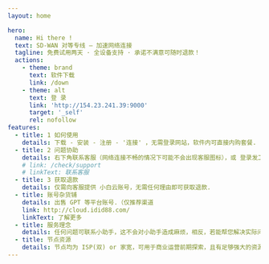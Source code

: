 ```yaml
---
layout: home

hero:
  name: Hi there !
  text: SD-WAN 对等专线 — 加速网络连接
  tagline: 免费试用两天 · 全设备支持 · 承诺不满意可随时退款！
  actions:
    - theme: brand
      text: 软件下载
      link: /down
    - theme: alt
      text: 登 录
      link: 'http://154.23.241.39:9000'
      target: '_self'
      rel: nofollow
features:
  - title: 1 如何使用
    details: 下载 - 安装 - 注册 - '连接' ，无需登录网站，软件内可直接内购套餐.
  - title: 2 问题协助
    details: 右下角联系客服（网络连接不畅的情况下可能不会出现客服图标），或 登录发工单. Email：coocangela@gmail.com 
    # link: /check/support
    # linkText: 联系客服
  - title: 3 获取退款
    details: 仅需向客服提供 小白云账号，无需任何理由即可获取退款.
  - title: 账号杂货铺
    details: 出售 GPT 等平台账号.（仅推荐渠道
    link: http://cloud.idid88.com/
    linkText: 了解更多
  - title: 服务理念
    details: 任何问题可联系小助手，这不会对小助手造成麻烦，相反，若能帮您解决实际问题，小助手也会很开心.
  - title: 节点资源
    details: 节点均为 ISP(双) or 家宽，可用于商业运营前期探索，且有足够强大的资源负载体系支撑整体服务. 若有开发需求 或 自有资源需合作，可联系小助手
---
```



<Support />